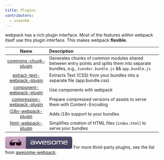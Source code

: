 ```yaml
---
title: Plugins
contributors:
  - simon04
---
```


webpack has a rich plugin interface. Most of the features within webpack itself use this plugin interface. This makes webpack **flexible**.

|Name|Description|
|:--:|:----------|
|[commons-chunk-plugin](/plugins/commons-chunk-plugin)|Generates chunks of common modules shared between entry points and splits them into separate  bundles, e.g., `1vendor.bundle.js` && `app.bundle.js`|
|[extract-text-webpack-plugin](/plugins/extract-text-webpack-plugin)|Extracts Text (CSS) from your bundles into a separate file (app.bundle.css)|
|[component-webpack-plugin](/plugins/component-webpack-plugin)|Use components with webpack|
|[compression-webpack-plugin](/plugins/compression-webpack-plugin)|Prepare compressed versions of assets to serve them with Content-Encoding|
|[i18n-webpack-plugin](/plugins/i18n-webpack-plugin)|Adds i18n support to your bundles|
|[html-webpack-plugin](/plugins/html-webpack-plugin)| Simplifies creation of HTML files (`index.html`) to serve your bundles|


![Awesome](../../assets/awesome-badge.svg)
For more thrid-party plugins, see the list from [awesome-webpack](https://github.com/webpack-contrib/awesome-webpack#webpack-plugins).
